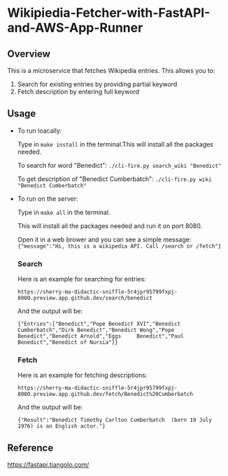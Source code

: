 # Wikipiedia-Fetcher-with-FastAPI-and-AWS-App-Runner

## Overview

This is a microservice that fetches Wikipedia entries. This allows you to:
1. Search for existing entries by providing partial keyword
2. Fetch description by entering full keyword

## Usage
- To run loacally:
    
    Type in `make install` in the terminal.This will install all the packages needed.
    
    To search for word "Benedict": `./cli-fire.py search_wiki "Benedict"`
    
    To get description of "Benedict Cumberbatch": `./cli-fire.py wiki "Benedict Cumberbatch"`
    
    
- To run on the server:
    
    Type in `make all` in the terminal.
    
    This will install all the packages needed and run it on port 8080.
    
    Open it in a web brower and you can see a simple message:
    `{"message":"Hi, this is a wikipedia API. Call /search or /fetch"}`
    ### Search
    
    Here is an example for searching for entries:
    ```
    https://sherry-ma-didactic-sniffle-5r4jpr95799fxpj-8080.preview.app.github.dev/search/benedict
    ```
    And the output will be:
    ```
    {"Entries":["Benedict","Pope Benedict XVI","Benedict Cumberbatch","Dirk Benedict","Benedict Wong","Pope Benedict","Benedict Arnold","Eggs     Benedict","Paul Benedict","Benedict of Nursia"]}
    ```
    
    ### Fetch
    Here is an example for fetching descriptions:
    ```
    https://sherry-ma-didactic-sniffle-5r4jpr95799fxpj-8080.preview.app.github.dev/fetch/Benedict%20Cumberbatch
    ```
    And the output will be:
    ```
  {"Result":"Benedict Timothy Carlton Cumberbatch  (born 19 July 1976) is an English actor."}
    ```




## Reference

https://fastapi.tiangolo.com/

